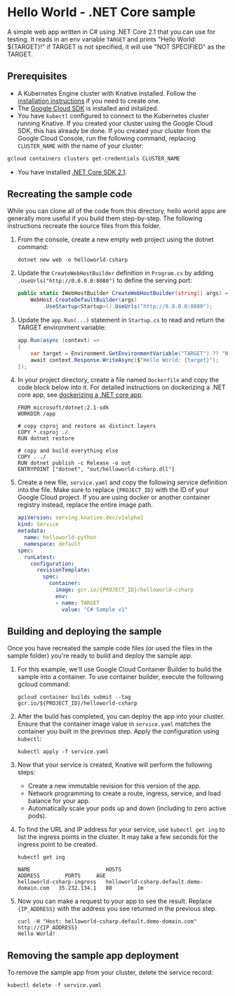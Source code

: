 # Hello World - .NET Core sample

A simple web app written in C# using .NET Core 2.1 that you can use for testing.
It reads in an env variable `TARGET` and prints "Hello World: ${TARGET}!" if
TARGET is not specified, it will use "NOT SPECIFIED" as the TARGET.

## Prerequisites

* A Kubernetes Engine cluster with Knative installed. Follow the
[installation instructions](https://github.com/knative/install/) if you need to create one.
* The [Google Cloud SDK](https://cloud.google.com/sdk/docs/) is installed and initalized.
* You have `kubectl` configured to connect to the Kubernetes cluster running Knative. If you created your cluster using the Google Cloud SDK, this has already be done. If you created your cluster from the Google Cloud Console, run the following command, replacing `CLUSTER_NAME` with the name of your cluster:
```bash
gcloud containers clusters get-credentials CLUSTER_NAME
```
* You have installed [.NET Core SDK 2.1](https://www.microsoft.com/net/core).

## Recreating the sample code

While you can clone all of the code from this directory, hello world apps are
generally more useful if you build them step-by-step. The following instructions
recreate the source files from this folder.

1. From the console, create a new empty web project using the dotnet command:

    ```shell
    dotnet new web -o helloworld-csharp
    ```

1. Update the `CreateWebHostBuilder` definition in `Program.cs` by adding
`.UseUrls("http://0.0.0.0:8080")` to define the serving port:

    ```csharp
    public static IWebHostBuilder CreateWebHostBuilder(string[] args) =>
        WebHost.CreateDefaultBuilder(args)
            .UseStartup<Startup>().UseUrls("http://0.0.0.0:8080");
    ```

1. Update the `app.Run(...)` statement in `Startup.cs` to read and return the TARGET environment variable:

    ```csharp
    app.Run(async (context) =>
    {
        var target = Environment.GetEnvironmentVariable("TARGET") ?? "NOT SPECIFIED";
        await context.Response.WriteAsync($"Hello World: {target}");
    });
    ```

1. In your project directory, create a file named `Dockerfile` and copy the code
block below into it. For detailed instructions on dockerizing a .NET core app,
see [dockerizing a .NET core app](https://docs.microsoft.com/en-us/dotnet/core/docker/docker-basics-dotnet-core#dockerize-the-net-core-application).

    ```docker
    FROM microsoft/dotnet:2.1-sdk
    WORKDIR /app

    # copy csproj and restore as distinct layers
    COPY *.csproj ./
    RUN dotnet restore

    # copy and build everything else
    COPY . ./
    RUN dotnet publish -c Release -o out
    ENTRYPOINT ["dotnet", "out/helloworld-csharp.dll"]
    ```

1. Create a new file, `service.yaml` and copy the following service definition
into the file. Make sure to replace `{PROJECT_ID}` with the ID of your Google
Cloud project. If you are using docker or another container registry instead,
replace the entire image path.

    ```yaml
    apiVersion: serving.knative.dev/v1alpha1
    kind: Service
    metadata:
      name: helloworld-python
      namespace: default
    spec:
      runLatest:
        configuration:
          revisionTemplate:
            spec:
              container:
                image: gcr.io/{PROJECT_ID}/helloworld-csharp
                env:
                - name: TARGET
                  value: "C# Sample v1"
    ```

## Building and deploying the sample

Once you have recreated the sample code files (or used the files in the sample
folder) you're ready to build and deploy the sample app.

1. For this example, we'll use Google Cloud Container Builder to build the
sample into a container. To use container builder, execute the following gcloud
command:

    ```shell
    gcloud container builds submit --tag gcr.io/${PROJECT_ID}/helloworld-csharp
    ```

1. After the build has completed, you can deploy the app into your cluster. Ensure
that the container image value in `service.yaml` matches the container you built in
the previous step. Apply the configuration using `kubectl`:

    ```shell
    kubectl apply -f service.yaml
    ```

1. Now that your service is created, Knative will perform the following steps:
   * Create a new immutable revision for this version of the app.
   * Network programming to create a route, ingress, service, and load balance for your app.
   * Automatically scale your pods up and down (including to zero active pods).

1. To find the URL and IP address for your service, use `kubectl get ing` to
list the ingress points in the cluster. It may take a few seconds for the
ingress point to be created.

    ```shell
    kubectl get ing

    NAME                        HOSTS                                       ADDRESS        PORTS     AGE
    helloworld-csharp-ingress   helloworld-csharp.default.demo-domain.com   35.232.134.1   80        1m
    ```

1. Now you can make a request to your app to see the result. Replace
`{IP_ADDRESS}` with the address you see returned in the previous step.

    ```shell
    curl -H "Host: helloworld-csharp.default.demo-domain.com" http://{IP_ADDRESS}
    Hello World!
    ```

## Removing the sample app deployment

To remove the sample app from your cluster, delete the service record:

```shell
kubectl delete -f service.yaml
```

